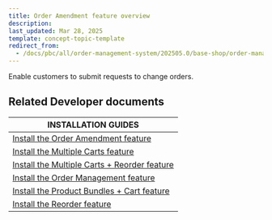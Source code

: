 ```yaml
---
title: Order Amendment feature overview
description: 
last_updated: Mar 28, 2025
template: concept-topic-template
redirect_from:
  - /docs/pbc/all/order-management-system/202505.0/base-shop/order-management-feature-overview/order-management-feature-overview.html
---
```



Enable customers to submit requests to change orders.


## Related Developer documents

| INSTALLATION GUIDES |
|---------|
| [Install the Order Amendment feature](/docs/pbc/all/order-management-system/202505.0/base-shop/install-and-upgrade/install-features/install-the-order-amendment-feature.html)  |
| [Install the Multiple Carts feature](/docs/pbc/all/cart-and-checkout/202410.0/base-shop/install-and-upgrade/install-features/install-the-multiple-carts-feature.html)  |
| [Install the Multiple Carts + Reorder feature](/docs/pbc/all/cart-and-checkout/202410.0/base-shop/install-and-upgrade/install-features/install-the-multiple-carts-reorder-feature.html)  |
| [Install the Order Management feature](/docs/pbc/all/order-management-system/202505.0/base-shop/install-and-upgrade/install-features/install-the-order-amendment-feature.html)  |
| [Install the Product Bundles + Cart feature](/docs/pbc/all/product-information-management/202505.0/base-shop/install-and-upgrade/install-features/install-the-product-bundles-cart-feature.html)  |
| [Install the Reorder feature](/docs/pbc/all/customer-relationship-management/202505.0/base-shop/install-and-upgrade/install-features/install-the-reorder-feature.html)  |

